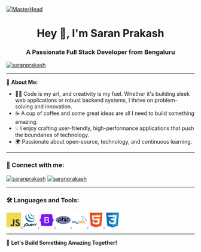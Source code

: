 [![MasterHead](https://firebasestorage.googleapis.com/v0/b/flexi-coding.appspot.com/o/dempgi7-520f8d5f-63d4-4453-8822-dbc149ae27f8.gif?alt=media&token=91c0c7b2-93c3-4029-b011-1a8703c5730d)](https://yourportfolio.com)

<h1 align="center">Hey 👋, I'm Saran Prakash</h1>
<h3 align="center">A Passionate Full Stack Developer from Bengaluru</h3>

<p align="left"> <a href="https://linkedin.com/in/saranprakash" target="blank"><img src="https://img.shields.io/twitter/follow/saranprakash?logo=twitter&style=for-the-badge" alt="saranprakash" /> </a> </p>

---

🚀 **About Me:**

- 👨‍💻 Code is my art, and creativity is my fuel. Whether it's building sleek web applications or robust backend systems, I thrive on problem-solving and innovation.
- ☕ A cup of coffee and some great ideas are all I need to build something amazing.
- 💡 I enjoy crafting user-friendly, high-performance applications that push the boundaries of technology.
- 🌍 Passionate about open-source, technology, and continuous learning.

---

<h3 align="left">🔗 Connect with me:</h3>
<p align="left">
  <a href="https://linkedin.com/in/saranprakash" target="blank"><img align="center" src="https://raw.githubusercontent.com/rahuldkjain/github-profile-readme-generator/master/src/images/icons/Social/linked-in-alt.svg" alt="saranprakash" height="30" width="40" /></a>
  <a href="https://instagram.com/sa_ran_prakash" target="blank"><img align="center" src="https://raw.githubusercontent.com/rahuldkjain/github-profile-readme-generator/master/src/images/icons/Social/instagram.svg" alt="saranprakash" height="30" width="40" /></a>
</p>

---

<h3 align="left">🛠️ Languages and Tools:</h3>
<p align="left"> 
  <a href="https://www.javascript.com" target="_blank" rel="noreferrer"> <img src="https://raw.githubusercontent.com/devicons/devicon/master/icons/javascript/javascript-original.svg" alt="javascript" width="40" height="40"/> </a>
  <a href="https://jquery.com/" target="_blank" rel="noreferrer"> <img src="https://raw.githubusercontent.com/devicons/devicon/master/icons/jquery/jquery-original-wordmark.svg" alt="jquery" width="40" height="40"/> </a>
  <a href="https://getbootstrap.com/" target="_blank" rel="noreferrer"> <img src="https://raw.githubusercontent.com/devicons/devicon/master/icons/bootstrap/bootstrap-original.svg" alt="bootstrap" width="40" height="40"/> </a>
  <a href="https://www.php.net/" target="_blank" rel="noreferrer"> <img src="https://raw.githubusercontent.com/devicons/devicon/master/icons/php/php-original.svg" alt="php" width="40" height="40"/> </a>
  <a href="https://www.mysql.com/" target="_blank" rel="noreferrer"> <img src="https://raw.githubusercontent.com/devicons/devicon/master/icons/mysql/mysql-original-wordmark.svg" alt="mysql" width="40" height="40"/> </a>
  <a href="https://developer.mozilla.org/en-US/docs/Web/HTML" target="_blank" rel="noreferrer"> <img src="https://raw.githubusercontent.com/devicons/devicon/master/icons/html5/html5-original.svg" alt="html5" width="40" height="40"/> </a>
  <a href="https://developer.mozilla.org/en-US/docs/Web/CSS" target="_blank" rel="noreferrer"> <img src="https://raw.githubusercontent.com/devicons/devicon/master/icons/css3/css3-original.svg" alt="css3" width="40" height="40"/> </a>
</p>

---

🚀 **Let's Build Something Amazing Together!**

